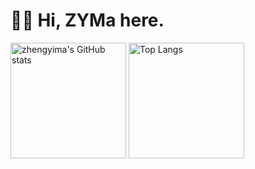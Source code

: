 # 👋🏻 Hi, ZYMa here.

<!-- * 🎓 Computer Science Master Candidate at [🏫 RUC](https://www.ruc.edu.cn/) -->
<!-- - 🔭 Currently Working on Information Retrieval and Natural Language Processing -->

<img src="https://github-readme-stats-one-bice.vercel.app/api?username=zhengyima&show_icons=true&include_all_commits=true&role=OWNER,ORGANIZATION_MEMBER" alt="zhengyima's GitHub stats" height="185px" /> <img src="https://github-readme-stats-one-bice.vercel.app/api/top-langs/?username=zhengyima&layout=compact&langs_count=8&include_all_commits=true&role=OWNER,ORGANIZATION_MEMBER" alt="Top Langs" height="185px" />


<!-- [![Anurag's GitHub stats](https://github-readme-stats.vercel.app/api?username=zhengyima)](https://github.com/anuraghazra/github-readme-stats) -->

<!--
**zhengyima/zhengyima** is a ✨ _special_ ✨ repository because its `README.md` (this file) appears on your GitHub profile.

Here are some ideas to get you started:

- 🔭 I’m currently working on ...
- 🌱 I’m currently learning ...
- 👯 I’m looking to collaborate on ...
- 🤔 I’m looking for help with ...
- 💬 Ask me about ...
- 📫 How to reach me: ...
- 😄 Pronouns: ...
- ⚡ Fun fact: ...
-->

